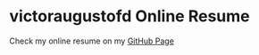 # victoraugustofd Online Resume

Check my online resume on my [GitHub Page](https://victoraugustofd.github.io)
